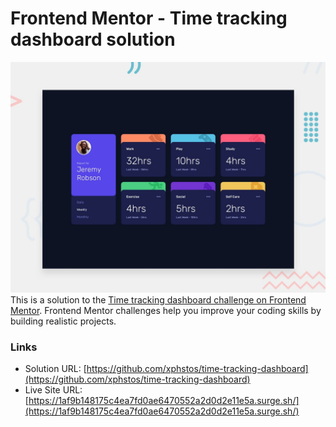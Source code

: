 # Frontend Mentor - Time tracking dashboard solution

![Design preview for the Time tracking dashboard coding challenge](./desktop-preview.jpg)
This is a solution to the [Time tracking dashboard challenge on Frontend Mentor](https://www.frontendmentor.io/challenges/time-tracking-dashboard-UIQ7167Jw). Frontend Mentor challenges help you improve your coding skills by building realistic projects.

### Links

- Solution URL: [https://github.com/xphstos/time-tracking-dashboard](https://github.com/xphstos/time-tracking-dashboard)
- Live Site URL: [https://1af9b148175c4ea7fd0ae6470552a2d0d2e11e5a.surge.sh/](https://1af9b148175c4ea7fd0ae6470552a2d0d2e11e5a.surge.sh/)
